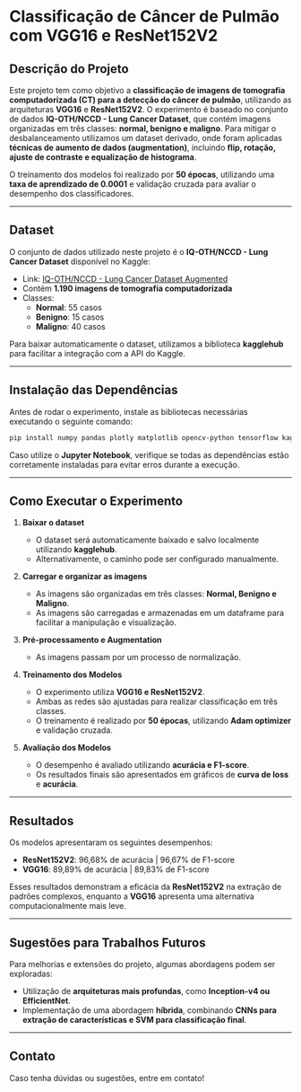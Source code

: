 # Classificação de Câncer de Pulmão com VGG16 e ResNet152V2

## Descrição do Projeto

Este projeto tem como objetivo a **classificação de imagens de tomografia computadorizada (CT) para a detecção do câncer de pulmão**, utilizando as arquiteturas **VGG16** e **ResNet152V2**. O experimento é baseado no conjunto de dados **IQ-OTH/NCCD - Lung Cancer Dataset**, que contém imagens organizadas em três classes: **normal, benigno e maligno**. Para mitigar o desbalanceamento utilizamos um dataset derivado, onde foram aplicadas **técnicas de aumento de dados (augmentation)**, incluindo **flip, rotação, ajuste de contraste e equalização de histograma**.

O treinamento dos modelos foi realizado por **50 épocas**, utilizando uma **taxa de aprendizado de 0.0001** e validação cruzada para avaliar o desempenho dos classificadores.

---

## Dataset

O conjunto de dados utilizado neste projeto é o **IQ-OTH/NCCD - Lung Cancer Dataset** disponível no Kaggle:

- Link: [IQ-OTH/NCCD - Lung Cancer Dataset Augmented](https://www.kaggle.com/datasets/subhajeetdas/iq-othnccd-lung-cancer-dataset-augmented)
- Contém **1.190 imagens de tomografia computadorizada**
- Classes:
  - **Normal**: 55 casos
  - **Benigno**: 15 casos
  - **Maligno**: 40 casos

Para baixar automaticamente o dataset, utilizamos a biblioteca **kagglehub** para facilitar a integração com a API do Kaggle.

---

## Instalação das Dependências

Antes de rodar o experimento, instale as bibliotecas necessárias executando o seguinte comando:

```bash
pip install numpy pandas plotly matplotlib opencv-python tensorflow kagglehub
```

Caso utilize o **Jupyter Notebook**, verifique se todas as dependências estão corretamente instaladas para evitar erros durante a execução.

---

## Como Executar o Experimento

1. **Baixar o dataset**

   - O dataset será automaticamente baixado e salvo localmente utilizando **kagglehub**.
   - Alternativamente, o caminho pode ser configurado manualmente.

2. **Carregar e organizar as imagens**

   - As imagens são organizadas em três classes: **Normal, Benigno e Maligno**.
   - As imagens são carregadas e armazenadas em um dataframe para facilitar a manipulação e visualização.

3. **Pré-processamento e Augmentation**

   - As imagens passam por um processo de normalização.

4. **Treinamento dos Modelos**

   - O experimento utiliza **VGG16 e ResNet152V2**.
   - Ambas as redes são ajustadas para realizar classificação em três classes.
   - O treinamento é realizado por **50 épocas**, utilizando **Adam optimizer** e validação cruzada.

5. **Avaliação dos Modelos**
   - O desempenho é avaliado utilizando **acurácia e F1-score**.
   - Os resultados finais são apresentados em gráficos de **curva de loss** e **acurácia**.

---

## Resultados

Os modelos apresentaram os seguintes desempenhos:

- **ResNet152V2**: 96,68% de acurácia | 96,67% de F1-score
- **VGG16**: 89,89% de acurácia | 89,83% de F1-score

Esses resultados demonstram a eficácia da **ResNet152V2** na extração de padrões complexos, enquanto a **VGG16** apresenta uma alternativa computacionalmente mais leve.

---

## Sugestões para Trabalhos Futuros

Para melhorias e extensões do projeto, algumas abordagens podem ser exploradas:

- Utilização de **arquiteturas mais profundas**, como **Inception-v4 ou EfficientNet**.
- Implementação de uma abordagem **híbrida**, combinando **CNNs para extração de características e SVM para classificação final**.

---

## Contato

Caso tenha dúvidas ou sugestões, entre em contato!
